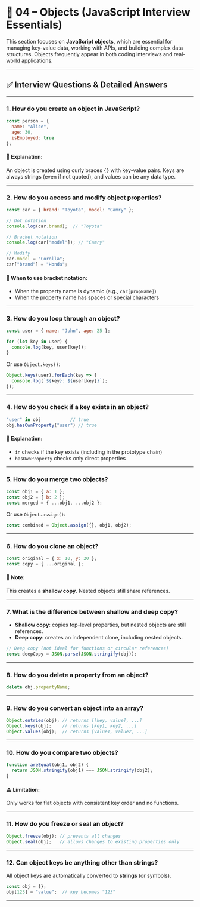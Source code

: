 
# 📘 04 – Objects (JavaScript Interview Essentials)

This section focuses on **JavaScript objects**, which are essential for managing key-value data, working with APIs, and building complex data structures. Objects frequently appear in both coding interviews and real-world applications.

---

## ✅ Interview Questions & Detailed Answers

---

### 1. How do you create an object in JavaScript?

```js
const person = {
  name: "Alice",
  age: 30,
  isEmployed: true
};
```

#### 🧠 Explanation:
An object is created using curly braces `{}` with key-value pairs. Keys are always strings (even if not quoted), and values can be any data type.

---

### 2. How do you access and modify object properties?

```js
const car = { brand: "Toyota", model: "Camry" };

// Dot notation
console.log(car.brand);  // "Toyota"

// Bracket notation
console.log(car["model"]); // "Camry"

// Modify
car.model = "Corolla";
car["brand"] = "Honda";
```

#### 🧠 When to use bracket notation:
- When the property name is dynamic (e.g., `car[propName]`)
- When the property name has spaces or special characters

---

### 3. How do you loop through an object?

```js
const user = { name: "John", age: 25 };

for (let key in user) {
  console.log(key, user[key]);
}
```

Or use `Object.keys()`:

```js
Object.keys(user).forEach(key => {
  console.log(`${key}: ${user[key]}`);
});
```

---

### 4. How do you check if a key exists in an object?

```js
"user" in obj           // true
obj.hasOwnProperty("user") // true
```

#### 🧠 Explanation:
- `in` checks if the key exists (including in the prototype chain)
- `hasOwnProperty` checks only direct properties

---

### 5. How do you merge two objects?

```js
const obj1 = { a: 1 };
const obj2 = { b: 2 };
const merged = { ...obj1, ...obj2 };
```

Or use `Object.assign()`:

```js
const combined = Object.assign({}, obj1, obj2);
```

---

### 6. How do you clone an object?

```js
const original = { x: 10, y: 20 };
const copy = { ...original };
```

#### 🧠 Note:
This creates a **shallow copy**. Nested objects still share references.

---

### 7. What is the difference between shallow and deep copy?

- **Shallow copy**: copies top-level properties, but nested objects are still references.
- **Deep copy**: creates an independent clone, including nested objects.

```js
// Deep copy (not ideal for functions or circular references)
const deepCopy = JSON.parse(JSON.stringify(obj));
```

---

### 8. How do you delete a property from an object?

```js
delete obj.propertyName;
```

---

### 9. How do you convert an object into an array?

```js
Object.entries(obj); // returns [[key, value], ...]
Object.keys(obj);    // returns [key1, key2, ...]
Object.values(obj);  // returns [value1, value2, ...]
```

---

### 10. How do you compare two objects?

```js
function areEqual(obj1, obj2) {
  return JSON.stringify(obj1) === JSON.stringify(obj2);
}
```

#### ⚠️ Limitation:
Only works for flat objects with consistent key order and no functions.

---

### 11. How do you freeze or seal an object?

```js
Object.freeze(obj); // prevents all changes
Object.seal(obj);   // allows changes to existing properties only
```

---

### 12. Can object keys be anything other than strings?

All object keys are automatically converted to **strings** (or symbols).

```js
const obj = {};
obj[123] = "value";  // key becomes "123"
```

---
